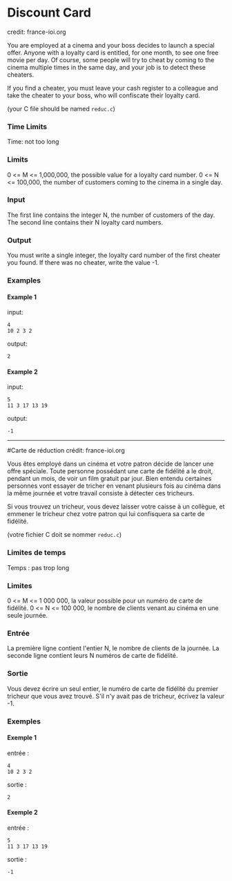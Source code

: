 # Discount Card
credit: france-ioi.org

You are employed at a cinema and your boss decides to launch a special offer.
Anyone with a loyalty card is entitled, for one month, to see one free movie per day.
Of course, some people will try to cheat by coming to the cinema multiple times in the same day, and your job is to detect these cheaters.

If you find a cheater, you must leave your cash register to a colleague and take the cheater to your boss, who will confiscate their loyalty card.

(your C file should be named `reduc.c`)

### Time Limits

Time: not too long

### Limits

0 <= M <= 1,000,000, the possible value for a loyalty card number.
0 <= N <= 100,000, the number of customers coming to the cinema in a single day.

### Input

The first line contains the integer N, the number of customers of the day.
The second line contains their N loyalty card numbers.

### Output

You must write a single integer, the loyalty card number of the first cheater you found.
If there was no cheater, write the value -1.

### Examples

#### Example 1
input:
```
4
10 2 3 2
```

output:
```
2
```

#### Example 2
input:
```
5
11 3 17 13 19
```
output:
```
-1
```
---

#Carte de réduction
crédit: france-ioi.org

Vous êtes employé dans un cinéma et votre patron décide de lancer une offre spéciale.
Toute personne possédant une carte de fidélité a le droit, pendant un mois,
de voir un film gratuit par jour. Bien entendu certaines personnes vont essayer de
tricher en venant plusieurs fois au cinéma dans la même journée et votre travail
consiste à détecter ces tricheurs.

Si vous trouvez un tricheur, vous devez laisser votre caisse à un collègue,
et emmener le tricheur chez votre patron qui lui confisquera sa carte de fidélité.

(votre fichier C doit se nommer `reduc.c`)

### Limites de temps

Temps : pas trop long

### Limites

0 <= M <= 1 000 000, la valeur possible pour un numéro de carte de fidélité.
0 <= N <= 100 000, le nombre de clients venant au cinéma en une seule journée.

### Entrée

La première ligne contient l'entier N, le nombre de clients de la journée.
La seconde ligne contient leurs N numéros de carte de fidélité.

### Sortie

Vous devez écrire un seul entier, le numéro de carte de fidélité du premier tricheur que vous avez trouvé.
S'il n'y avait pas de tricheur, écrivez la valeur -1.

### Exemples

#### Exemple 1
entrée :
```
4
10 2 3 2
```

sortie :
```
2
```

#### Exemple 2
entrée :
```
5
11 3 17 13 19
```
sortie :
```
-1
```
